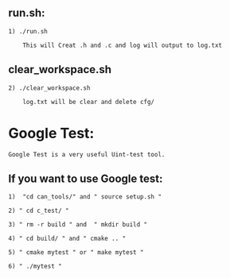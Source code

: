 ## run.sh:

    1) ./run.sh

        This will Creat .h and .c and log will output to log.txt
## clear_workspace.sh

    2) ./clear_workspace.sh

        log.txt will be clear and delete cfg/

# Google Test:
    Google Test is a very useful Uint-test tool.

## If you want to use Google test:

    1)  "cd can_tools/" and " source setup.sh "

    2) " cd c_test/ "

    3) " rm -r build " and  " mkdir build "

    4) " cd build/ " and " cmake .. "

    5) " cmake mytest " or " make mytest "

    6) " ./mytest "

